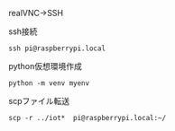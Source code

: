 realVNC→SSH

ssh接続
```
ssh pi@raspberrypi.local
```
python仮想環境作成
```
python -m venv myenv
```

scpファイル転送
```
scp -r ../iot*  pi@raspberrypi.local:~/
```